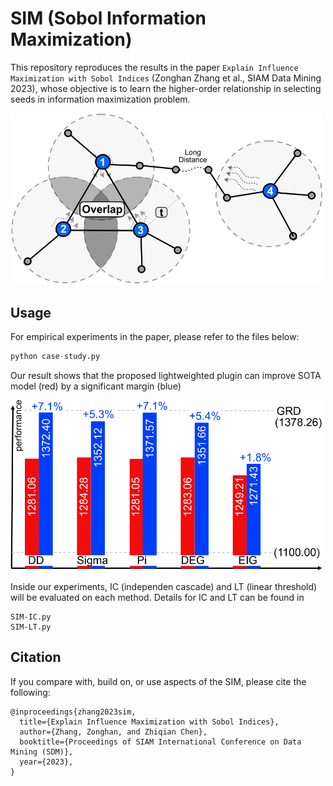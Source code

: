 # SIM (Sobol Information Maximization)


This repository reproduces the results in the paper `Explain Influence Maximization with Sobol Indices` (Zonghan Zhang et al., SIAM Data Mining 2023), whose objective is to learn the higher-order relationship in selecting seeds in information maximization problem.



[<img src="sim_intro.png" width="500" />](sim_intro.png)


## Usage

For empirical experiments in the paper, please refer to the files below:

```python
python case-study.py
```

Our result shows that the proposed lightweighted plugin can improve SOTA model (red) by a significant margin (blue)

[<img src="performance.png" width="500" />](performance.png)

Inside our experiments, IC (independen cascade) and LT (linear threshold) will be evaluated on each method. Details for IC and LT can be found in
```
SIM-IC.py
SIM-LT.py
```




## Citation

If you compare with, build on, or use aspects of the SIM, please cite the following:
```
@inproceedings{zhang2023sim,
  title={Explain Influence Maximization with Sobol Indices},
  author={Zhang, Zonghan, and Zhiqian Chen},
  booktitle={Proceedings of SIAM International Conference on Data Mining (SDM)},
  year={2023},
}
```
